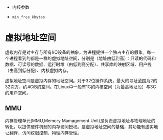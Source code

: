 

* 内核参数

* `min_free_kbytes`



# 虚拟地址空间

虚拟内存是对主存与所有I/O设备的抽象，为进程提供一个独占主存的假象。每一个进程看到的都是一样的虚拟地址空间，分别是（地址由低到高）：只读的代码和数据、可读写的数据、运行时堆（由低到高分配）、共享库的映射区域、用户栈（由高到低分配）、内核虚拟内存。


虚拟地址空间是虚拟内存的地址空间。对于32位操作系统，最大的寻址范围为2的32次方，约4GiB的空间。在Linux中一般有1G的内核空间（为最高地址段）与3G的用户空间。





## MMU

内存管理单元(MMU,Memory Mamagement Unit)是负责虚拟地址与物理地址的转化，以提供硬件机制的内存访问授权。是虚拟地址空间的基础，其功能有虚实地址翻译、访问权限控制、物理内存管理。


